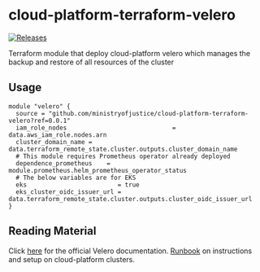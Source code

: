 # cloud-platform-terraform-velero

[![Releases](https://img.shields.io/github/release/ministryofjustice/cloud-platform-terraform-velero/all.svg?style=flat-square)](https://github.com/ministryofjustice/cloud-platform-terraform-velero/releases/tag/0.0.1)

Terraform module that deploy cloud-platform velero which manages the backup and restore of all resources of the cluster

## Usage

```hcl
module "velero" {
  source = "github.com/ministryofjustice/cloud-platform-terraform-velero?ref=0.0.1"
  iam_role_nodes                             = data.aws_iam_role.nodes.arn
  cluster_domain_name = data.terraform_remote_state.cluster.outputs.cluster_domain_name
  # This module requires Prometheus operator already deployed
  dependence_prometheus    = module.prometheus.helm_prometheus_operator_status
  # The below variables are for EKS
  eks                         = true
  eks_cluster_oidc_issuer_url = data.terraform_remote_state.cluster.outputs.cluster_oidc_issuer_url
}

```

<!--- BEGIN_TF_DOCS --->

<!--- END_TF_DOCS --->

## Reading Material

Click [here](https://velero.io/docs/v1.2.0/) for the official Velero documentation. 
[Runbook](https://runbooks.cloud-platform.service.justice.gov.uk/velero.html#velero-cluster-backups-and-disaster-recovery
) on instructions and setup on cloud-platform clusters.
